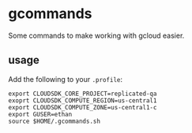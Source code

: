 # gcommands

Some commands to make working with gcloud easier.

## usage

Add the following to your `.profile`:

```
export CLOUDSDK_CORE_PROJECT=replicated-qa
exoprt CLOUDSDK_COMPUTE_REGION=us-central1
export CLOUDSDK_COMPUTE_ZONE=us-central1-c
export GUSER=ethan
source $HOME/.gcommands.sh
```
